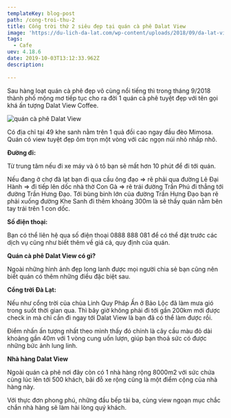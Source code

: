 ```yaml
---
templateKey: blog-post
path: /cong-troi-thu-2
title: Cổng trời thứ 2 siêu đẹp tại quán cà phê Dalat View
image: 'https://du-lich-da-lat.com/wp-content/uploads/2018/09/da-lat-view.jpg' 
tags:
  - Cafe
uev: 4.18.6
date: 2019-10-03T13:12:33.962Z
description:
 
---
```


Sau hàng loạt quán cà phê đẹp vô cùng nổi tiếng thì trong tháng 9/2018 thành phố mộng mơ tiếp tục cho ra đời 1 quán cà phê tuyệt đẹp với tên gọi khá ấn tượng Dalat View Coffee. 

![quán cà phê Dalat View](https://dulichdalat.pro/wp-content/uploads/2018/10/da-lat-view.jpg "quán cà phê Dalat View")

Có địa chỉ tại 49 khe sanh nằm trên 1 quả đồi cao ngay đầu đèo Mimosa. Quán có view tuyệt đẹp ôm trọn một vòng với các ngọn núi nhỏ nhấp nhô.

**Đường đi:**

Từ trung tâm nếu đi xe máy và ô tô bạn sẽ mất hơn 10 phút để đi tới quán.

Nếu đang ở chợ đà lạt bạn đi qua cầu ông đạo => rẽ phải qua đường Lê Đại Hành => đi tiếp lên dốc nhà thờ Con Gà => rẽ trái đường Trần Phú đi thẳng tới đường Trần Hưng Đạo. Tới bùng binh lớn của đường Trần Hưng Đạo bạn rẽ phải xuống đường Khe Sanh đi thêm khoảng 300m là sẽ thấy quán nằm bên tay trái trên 1 con dốc.


**Số điện thoại:**

Bạn có thể liên hệ qua số điện thoại 0888 888 081 để có thể đặt trước các dịch vụ cũng như biết thêm về giá cả, quy định của quán.


**Quán cà phê Dalat View có gì?**

Ngoài những hình ảnh đẹp long lanh được mọi người chia sẻ bạn cũng nên biết quán có thêm những điều đặc biệt sau.

**Cổng trời Đà Lạt:**

Nếu như cổng trời của chùa Linh Quy Pháp Ấn ở Bảo Lộc đã làm mưa gió trong suốt thời gian qua. Thì bây giờ không phải đi tới gần 200km mới được check in mà chỉ cần đi ngay tới Dalat View là bạn đã có thể làm được rồi.


Điểm nhấn ấn tượng nhất theo mình thấy đó chính là cây cầu màu đỏ dài khoảng gần 40m với 1 vòng cung uốn lượn, giúp bạn thoả sức có được những bức ảnh lung linh.


**Nhà hàng Dalat View**

Ngoài quán cà phê nơi đây còn có 1 nhà hàng rộng 8000m2 với sức chứa cùng lúc lên tới 500 khách, bãi đỗ xe rộng cũng là một điểm cộng của nhà hàng này.

Với thực đơn phong phú, những đầu bếp tài ba, cùng view ngoạn mục chắc chắn nhà hàng sẽ làm hài lòng quý khách.

